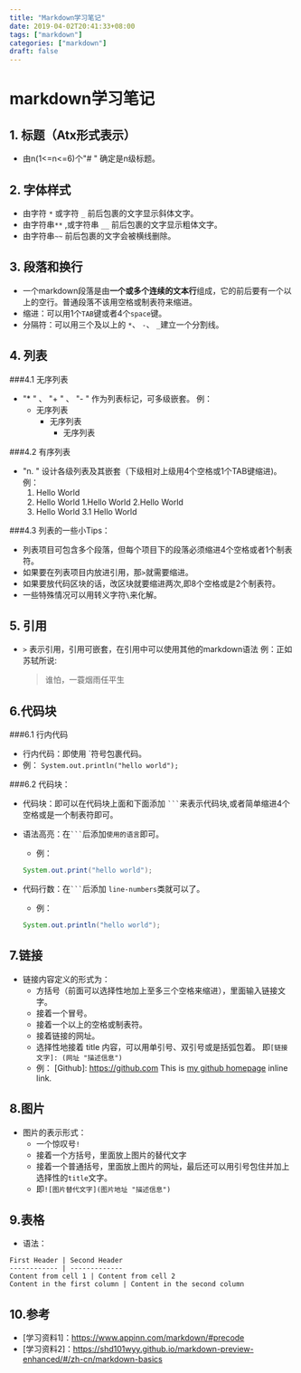 ```yaml
---
title: "Markdown学习笔记"
date: 2019-04-02T20:41:33+08:00
tags: ["markdown"]
categories: ["markdown"]
draft: false
---
```


# markdown学习笔记

## 1. 标题（Atx形式表示）

* 由n(1<=n<=6)个"# " 确定是n级标题。 


## 2. 字体样式

* 由字符 `*` 或字符 `_` 前后包裹的文字显示斜体文字。
* 由字符串`**` ,或字符串 `__` 前后包裹的文字显示粗体文字。
* 由字符串` ~~ ` 前后包裹的文字会被横线删除。

## 3. 段落和换行

* 一个markdown段落是由**一个或多个连续的文本行**组成，它的前后要有一个以上的空行。普通段落不该用空格或制表符来缩进。
* 缩进：可以用1个`TAB`键或者4个`space`键。
* 分隔符：可以用三个及以上的 `*`、 `-`、 `_`建立一个分割线。

## 4. 列表

###4.1 无序列表

* "* " 、 "+ " 、 "- " 作为列表标记，可多级嵌套。
    例：
    * 无序列表
        * 无序列表
            * 无序列表


###4.2 有序列表

* "n. " 设计各级列表及其嵌套（下级相对上级用4个空格或1个TAB键缩进)。
    例：
    1. Hello World
    2. Hello World
        1.Hello World
        2.Hello World
    3. Hello World
        3.1 Hello World

###4.3 列表的一些小Tips：
* 列表项目可包含多个段落，但每个项目下的段落必须缩进4个空格或者1个制表符。
* 如果要在列表项目内放进引用，那`>`就需要缩进。
* 如果要放代码区块的话，改区块就要缩进两次,即8个空格或是2个制表符。
* 一些特殊情况可以用转义字符`\`来化解。

## 5. 引用

* ` > ` 表示引用，引用可嵌套，在引用中可以使用其他的markdown语法
    例：正如苏轼所说:
    > 谁怕，一蓑烟雨任平生


## 6.代码块

###6.1 行内代码

* 行内代码：即使用 \`符号包裹代码。
* 例：
    `System.out.println("hello world");`

###6.2 代码块：

* 代码块：即可以在代码块上面和下面添加 ` ``` `来表示代码块,或者简单缩进4个空格或是一个制表符即可。

* 语法高亮：在` ``` `后添加` 使用的语言 `即可。
    * 例：
    ```java 
    System.out.print("hello world");
    ```

* 代码行数：在` ``` `后添加 ` line-numbers `类就可以了。
    * 例：
    ```java {.line-numbers}
    System.out.println("hello world");
    ```

## 7.链接

* 链接内容定义的形式为：
    * 方括号（前面可以选择性地加上至多三个空格来缩进），里面输入链接文字。
    * 接着一个冒号。
    * 接着一个以上的空格或制表符。
    * 接着链接的网址。
    * 选择性地接着 title 内容，可以用单引号、双引号或是括弧包着。
    即``` [链接文字]: (网址 "描述信息") ```
    * 例：
    [Github]: https://github.com
    This is [my github homepage](https://github.com/commonyzb "github 主页") inline link.

## 8.图片

* 图片的表示形式：
    * 一个惊叹号`!`
    * 接着一个方括号，里面放上图片的替代文字
    * 接着一个普通括号，里面放上图片的网址，最后还可以用引号包住并加上选择性的`title`文字。
    * 即```![图片替代文字](图片地址 "描述信息")```

## 9.表格

* 语法：
```
First Header | Second Header
------------ | -------------
Content from cell 1 | Content from cell 2
Content in the first column | Content in the second column
```

## 10.参考

* [学习资料1]：https://www.appinn.com/markdown/#precode
* [学习资料2]：https://shd101wyy.github.io/markdown-preview-enhanced/#/zh-cn/markdown-basics